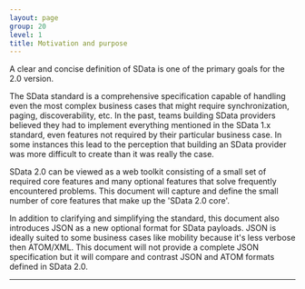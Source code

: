 ```yaml
---
layout: page
group: 20
level: 1
title: Motivation and purpose
---
```


A clear and concise definition of SData is one of the primary goals for the 2.0 version. 

The SData standard is a comprehensive specification capable of handling even the most complex 
business cases that might require synchronization, paging, discoverability, etc. In the past, teams building 
SData providers believed they had to implement everything mentioned in the SData 1.x standard, even 
features not required by their particular business case. In some instances this lead to the perception that 
building an SData provider was more difficult to create than it was really the case.

SData 2.0 can be viewed as a web toolkit consisting of a small set of required core features and many 
optional features that solve frequently encountered problems. This document will capture and define 
the small number of core features that make up the 'SData 2.0 core'.

In addition to clarifying and simplifying the standard, this document also introduces JSON as a new 
optional format for SData payloads. JSON is ideally suited to some business cases like mobility because 
it's less verbose then ATOM/XML. This document will not provide a complete JSON specification but it 
will compare and contrast JSON and ATOM formats defined in SData 2.0.

***